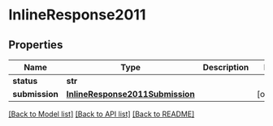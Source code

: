 # InlineResponse2011

## Properties
Name | Type | Description | Notes
------------ | ------------- | ------------- | -------------
**status** | **str** |  | 
**submission** | [**InlineResponse2011Submission**](InlineResponse2011Submission.md) |  | [optional] 

[[Back to Model list]](../README.md#documentation-for-models) [[Back to API list]](../README.md#documentation-for-api-endpoints) [[Back to README]](../README.md)


